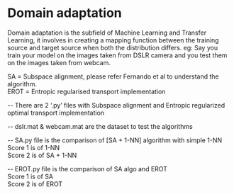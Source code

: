 # Domain adaptation  
Domain adaptation is the subfield of Machine Learning and Transfer Learning, it involves in creating a mapping function between the training source and target source when both the distribution differs. eg: Say you train your model on the images taken from DSLR camera and you test them on the images taken from webcam.  

SA = Subspace alignment, please refer Fernando et al to understand the algorithm.  
EROT = Entropic regularised transport implementation  


-- There are 2 ‘.py’ files with Subspace alignment and Entropic regularized optimal transport implementation  

-- dslr.mat & webcam.mat are the dataset to test the algorithms  

-- SA.py file is the comparison of [SA + 1-NN] algorithm with simple 1-NN    
Score 1 is of 1-NN  
Score 2 is of SA + 1-NN  

-- EROT.py file is the comparison of SA algo and EROT  
Score 1 is of SA  
Score 2 is of EROT   


